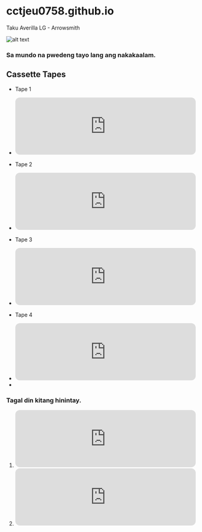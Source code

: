 # cctjeu0758.github.io
Taku Averilla
LG - Arrowsmith



![alt text](https://scontent.fwnp1-1.fna.fbcdn.net/v/t1.15752-9/323168322_588204303147430_6451055676139979207_n.jpg?_nc_cat=110&ccb=1-7&_nc_sid=ae9488&_nc_eui2=AeGl3IGPf-pquRnUAwKp2IIz2DipPdf3QcPYOKk91_dBw7zLqQHZ7zbwFM0eNQkIOpwbCg5Vb7H0wwL0k7XEbWFZ&_nc_ohc=nxIKi5RaZskAX-SHnz_&_nc_oc=AQlv0vTAk1k3Xrf9gOaRYmouORUOU27EIjLPK5LGybbvL1kdY_0xAGVtOYe8hNjgFfE&_nc_ht=scontent.fwnp1-1.fna&oh=03_AdR3w-CGCaWdIa3bblIwDwV8jocFxQUerB7buABcVF-Qqg&oe=63ECCF22)

### Sa mundo na pwedeng tayo lang ang nakakaalam.

## Cassette Tapes

- Tape 1
- <iframe style="border-radius:12px" src="https://open.spotify.com/embed/playlist/6snRLDiMZTEmdJ1IqAgM1U?utm_source=generator" width="100%" height="152" frameBorder="0" allowfullscreen="" allow="autoplay; clipboard-write; encrypted-media; fullscreen; picture-in-picture" loading="lazy"></iframe>

- Tape 2
- <iframe style="border-radius:12px" src="https://open.spotify.com/embed/playlist/77UbInlWBpJ7hnEKP22Kwm?utm_source=generator&theme=0" width="100%" height="152" frameBorder="0" allowfullscreen="" allow="autoplay; clipboard-write; encrypted-media; fullscreen; picture-in-picture" loading="lazy"></iframe>

- Tape 3
- <iframe style="border-radius:12px" src="https://open.spotify.com/embed/playlist/2i92zFMClFylKjhKUbPDdJ?utm_source=generator" width="100%" height="152" frameBorder="0" allowfullscreen="" allow="autoplay; clipboard-write; encrypted-media; fullscreen; picture-in-picture" loading="lazy"></iframe>

- Tape 4
- <iframe style="border-radius:12px" src="https://open.spotify.com/embed/playlist/6qKAbHrxXgnzxUtpYOIaS0?utm_source=generator" width="100%" height="152" frameBorder="0" allowfullscreen="" allow="autoplay; clipboard-write; encrypted-media; fullscreen; picture-in-picture" loading="lazy"></iframe>
- 

### Tagal din kitang hinintay.

1. <iframe style="border-radius:12px" src="https://open.spotify.com/embed/playlist/4WaIJvK7hXVRhPljOOXY4J?utm_source=generator" width="100%" height="152" frameBorder="0" allowfullscreen="" allow="autoplay; clipboard-write; encrypted-media; fullscreen; picture-in-picture" loading="lazy"></iframe>
2. <iframe style="border-radius:12px" src="https://open.spotify.com/embed/playlist/1L0OF925rOXpK4f75Db1Va?utm_source=generator" width="100%" height="152" frameBorder="0" allowfullscreen="" allow="autoplay; clipboard-write; encrypted-media; fullscreen; picture-in-picture" loading="lazy"></iframe>





